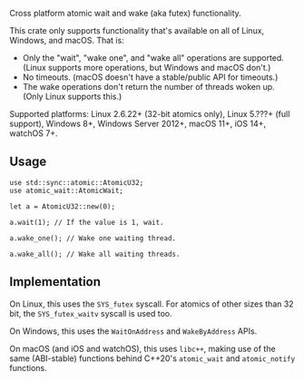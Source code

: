 Cross platform atomic wait and wake (aka futex) functionality.

This crate only supports functionality that's available on all of
Linux, Windows, and macOS. That is:

- Only the "wait", "wake one", and "wake all" operations are supported.
  (Linux supports more operations, but Windows and macOS don't.)
- No timeouts.
  (macOS doesn't have a stable/public API for timeouts.)
- The wake operations don't return the number of threads woken up.
  (Only Linux supports this.)

Supported platforms:
   Linux 2.6.22+ (32-bit atomics only),
   Linux 5.???+ (full support),
   Windows 8+, Windows Server 2012+,
   macOS 11+, iOS 14+, watchOS 7+.

## Usage

```
use std::sync::atomic::AtomicU32;
use atomic_wait::AtomicWait;

let a = AtomicU32::new(0);

a.wait(1); // If the value is 1, wait.

a.wake_one(); // Wake one waiting thread.

a.wake_all(); // Wake all waiting threads.
```

## Implementation

On Linux, this uses the `SYS_futex` syscall.
For atomics of other sizes than 32 bit,
the `SYS_futex_waitv` syscall is used too.

On Windows, this uses the `WaitOnAddress` and `WakeByAddress` APIs.

On macOS (and iOS and watchOS), this uses `libc++`, making use of the same
(ABI-stable) functions behind C++20's `atomic_wait` and `atomic_notify` functions.
